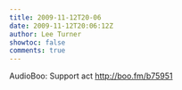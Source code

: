 ```yaml
---
title: 2009-11-12T20-06
date: 2009-11-12T20:06:12Z
author: Lee Turner
showtoc: false
comments: true
---
```


AudioBoo: Support act http://boo.fm/b75951

